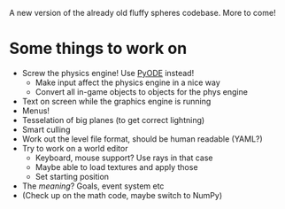 A new version of the already old fluffy spheres codebase. More to come!

# Some things to work on
* Screw the physics engine! Use [PyODE](http://pyode.sourceforge.net/) instead!
    - Make input affect the physics engine in a nice way
    - Convert all in-game objects to objects for the phys engine
* Text on screen while the graphics engine is running
* Menus!
* Tesselation of big planes (to get correct lightning)
* Smart culling
* Work out the level file format, should be human readable (YAML?)
* Try to work on a world editor
    - Keyboard, mouse support? Use rays in that case
    - Maybe able to load textures and apply those
    - Set starting position
* The _meaning_? Goals, event system etc
* (Check up on the math code, maybe switch to NumPy)
